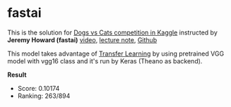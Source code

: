 # fastai
This is the solution for [Dogs vs Cats competition in Kaggle](https://www.kaggle.com/c/dogs-vs-cats-redux-kernels-edition) instructed by **Jeremy Howard (fastai)** [video](https://www.youtube.com/watch?v=e3aM6XTekJc&t=5474s), [lecture note](http://wiki.fast.ai/index.php/Lesson_2_Notes), [Github](https://github.com/fastai/courses/blob/master/deeplearning1/nbs/dogs_cats_redux.ipynb)

This model takes advantage of [Transfer Learning](http://cs231n.github.io/transfer-learning/) by using pretrained VGG model with vgg16 class and it's run by Keras (Theano as backend).


**Result**
- Score: 0.10174
- Ranking: 263/894
